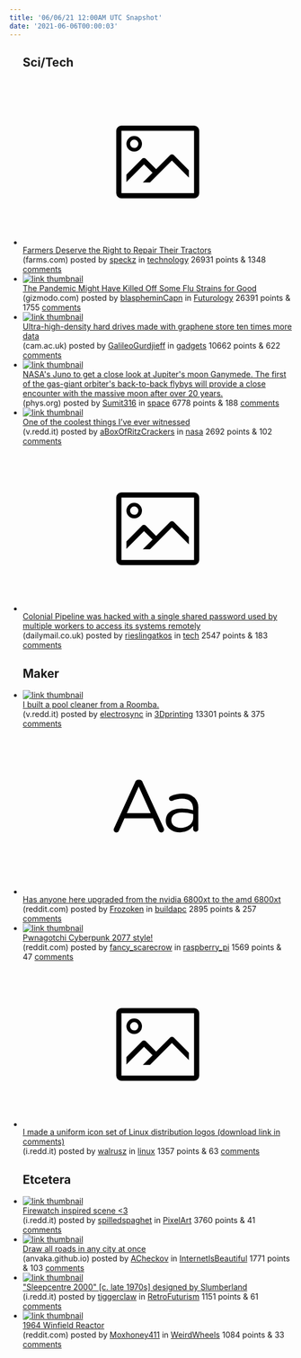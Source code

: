 ```yaml
---
title: '06/06/21 12:00AM UTC Snapshot'
date: '2021-06-06T00:00:03'
---
```

<ul>
<h2>Sci/Tech</h2>

<li><a href='https://www.farms.com/news/farmers-deserve-the-right-to-repair-their-tractors-168298.aspx'><svg version='1.1' viewBox='-34 -14 104 64' preserveAspectRatio='xMidYMid meet' xmlns='http://www.w3.org/2000/svg' xmlns:xlink='http://www.w3.org/1999/xlink'>
    <title>link thumbnail</title>
    <path d='M32,4H4A2,2,0,0,0,2,6V30a2,2,0,0,0,2,2H32a2,2,0,0,0,2-2V6A2,2,0,0,0,32,4ZM4,30V6H32V30Z'></path>
    <path d='M8.92,14a3,3,0,1,0-3-3A3,3,0,0,0,8.92,14Zm0-4.6A1.6,1.6,0,1,1,7.33,11,1.6,1.6,0,0,1,8.92,9.41Z'></path>
    <path d='M22.78,15.37l-5.4,5.4-4-4a1,1,0,0,0-1.41,0L5.92,22.9v2.83l6.79-6.79L16,22.18l-3.75,3.75H15l8.45-8.45L30,24V21.18l-5.81-5.81A1,1,0,0,0,22.78,15.37Z'></path>
    </svg></a><div><div class='linkTitle'><a href='https://www.farms.com/news/farmers-deserve-the-right-to-repair-their-tractors-168298.aspx'>Farmers Deserve the Right to Repair Their Tractors</a></div>(farms.com) posted by <a href='https://www.reddit.com/user/speckz'>speckz</a> in <a href='https://www.reddit.com/r/technology'>technology</a> 26931 points & 1348 <a href='https://www.reddit.com/r/technology/comments/nst7en/farmers_deserve_the_right_to_repair_their_tractors/'>comments</a></div></li>

<li><a href='https://gizmodo.com/the-pandemic-might-have-killed-off-some-flu-strains-for-1847033924'><img src='https://a.thumbs.redditmedia.com/OcpMapqbeb-Sc7lM2wI-wgSb93t6Bk_kPjIezS6cyq0.jpg' alt='link thumbnail'></a><div><div class='linkTitle'><a href='https://gizmodo.com/the-pandemic-might-have-killed-off-some-flu-strains-for-1847033924'>The Pandemic Might Have Killed Off Some Flu Strains for Good</a></div>(gizmodo.com) posted by <a href='https://www.reddit.com/user/blaspheminCapn'>blaspheminCapn</a> in <a href='https://www.reddit.com/r/Futurology'>Futurology</a> 26391 points & 1755 <a href='https://www.reddit.com/r/Futurology/comments/nsunpq/the_pandemic_might_have_killed_off_some_flu/'>comments</a></div></li>

<li><a href='https://www.cam.ac.uk/research/news/ultra-high-density-hard-drives-made-with-graphene-store-ten-times-more-data'><img src='https://b.thumbs.redditmedia.com/RXGBrateIssIYCGLq_fYoHp-Aibow7-y1YFVn2af2SM.jpg' alt='link thumbnail'></a><div><div class='linkTitle'><a href='https://www.cam.ac.uk/research/news/ultra-high-density-hard-drives-made-with-graphene-store-ten-times-more-data'>Ultra-high-density hard drives made with graphene store ten times more data</a></div>(cam.ac.uk) posted by <a href='https://www.reddit.com/user/GalileoGurdjieff'>GalileoGurdjieff</a> in <a href='https://www.reddit.com/r/gadgets'>gadgets</a> 10662 points & 622 <a href='https://www.reddit.com/r/gadgets/comments/nssk2s/ultrahighdensity_hard_drives_made_with_graphene/'>comments</a></div></li>

<li><a href='https://phys.org/news/2021-06-nasa-juno-jupiter-moon-ganymede.html'><img src='https://a.thumbs.redditmedia.com/ISfPnLx5NvrR_0TGn4MkjnNNaPID_I3kKoRGvH7N_O8.jpg' alt='link thumbnail'></a><div><div class='linkTitle'><a href='https://phys.org/news/2021-06-nasa-juno-jupiter-moon-ganymede.html'>NASA's Juno to get a close look at Jupiter's moon Ganymede. The first of the gas-giant orbiter's back-to-back flybys will provide a close encounter with the massive moon after over 20 years.</a></div>(phys.org) posted by <a href='https://www.reddit.com/user/Sumit316'>Sumit316</a> in <a href='https://www.reddit.com/r/space'>space</a> 6778 points & 188 <a href='https://www.reddit.com/r/space/comments/nsx12y/nasas_juno_to_get_a_close_look_at_jupiters_moon/'>comments</a></div></li>

<li><a href='https://v.redd.it/26lhdkdmpg371'><img src='https://b.thumbs.redditmedia.com/lsiUq-dRPiZnZoLc8Ey_5K6g9J19IwZh7TUy-9XnfdQ.jpg' alt='link thumbnail'></a><div><div class='linkTitle'><a href='https://v.redd.it/26lhdkdmpg371'>One of the coolest things I’ve ever witnessed</a></div>(v.redd.it) posted by <a href='https://www.reddit.com/user/aBoxOfRitzCrackers'>aBoxOfRitzCrackers</a> in <a href='https://www.reddit.com/r/nasa'>nasa</a> 2692 points & 102 <a href='https://www.reddit.com/r/nasa/comments/nsxox4/one_of_the_coolest_things_ive_ever_witnessed/'>comments</a></div></li>

<li><a href='https://www.dailymail.co.uk/news/article-9653753/Colonial-Pipeline-hacked-using-SINGLE-password-multiple-workers-used-access-systems-remotely.html'><svg version='1.1' viewBox='-34 -14 104 64' preserveAspectRatio='xMidYMid meet' xmlns='http://www.w3.org/2000/svg' xmlns:xlink='http://www.w3.org/1999/xlink'>
    <title>link thumbnail</title>
    <path d='M32,4H4A2,2,0,0,0,2,6V30a2,2,0,0,0,2,2H32a2,2,0,0,0,2-2V6A2,2,0,0,0,32,4ZM4,30V6H32V30Z'></path>
    <path d='M8.92,14a3,3,0,1,0-3-3A3,3,0,0,0,8.92,14Zm0-4.6A1.6,1.6,0,1,1,7.33,11,1.6,1.6,0,0,1,8.92,9.41Z'></path>
    <path d='M22.78,15.37l-5.4,5.4-4-4a1,1,0,0,0-1.41,0L5.92,22.9v2.83l6.79-6.79L16,22.18l-3.75,3.75H15l8.45-8.45L30,24V21.18l-5.81-5.81A1,1,0,0,0,22.78,15.37Z'></path>
    </svg></a><div><div class='linkTitle'><a href='https://www.dailymail.co.uk/news/article-9653753/Colonial-Pipeline-hacked-using-SINGLE-password-multiple-workers-used-access-systems-remotely.html'>Colonial Pipeline was hacked with a single shared password used by multiple workers to access its systems remotely</a></div>(dailymail.co.uk) posted by <a href='https://www.reddit.com/user/rieslingatkos'>rieslingatkos</a> in <a href='https://www.reddit.com/r/tech'>tech</a> 2547 points & 183 <a href='https://www.reddit.com/r/tech/comments/nsxeee/colonial_pipeline_was_hacked_with_a_single_shared/'>comments</a></div></li>

<h2>Maker</h2>

<li><a href='https://v.redd.it/3bbzwg0faf371'><img src='https://b.thumbs.redditmedia.com/TtjZyz3KRk70liPOHlaR8bD6ZbOoIIFKc4Ov1bjiX3A.jpg' alt='link thumbnail'></a><div><div class='linkTitle'><a href='https://v.redd.it/3bbzwg0faf371'>I built a pool cleaner from a Roomba.</a></div>(v.redd.it) posted by <a href='https://www.reddit.com/user/electrosync'>electrosync</a> in <a href='https://www.reddit.com/r/3Dprinting'>3Dprinting</a> 13301 points & 375 <a href='https://www.reddit.com/r/3Dprinting/comments/nssnzj/i_built_a_pool_cleaner_from_a_roomba/'>comments</a></div></li>

<li><a href='https://www.reddit.com/r/buildapc/comments/nsptbs/has_anyone_here_upgraded_from_the_nvidia_6800xt/'><svg version='1.1' viewBox='-34 -12 104 64' preserveAspectRatio='xMidYMid slice' xmlns='http://www.w3.org/2000/svg' xmlns:xlink='http://www.w3.org/1999/xlink'>
    <title>text link thumbnail</title>
    <path d='M12.19,8.84a1.45,1.45,0,0,0-1.4-1h-.12a1.46,1.46,0,0,0-1.42,1L1.14,26.56a1.29,1.29,0,0,0-.14.59,1,1,0,0,0,1,1,1.12,1.12,0,0,0,1.08-.77l2.08-4.65h11l2.08,4.59a1.24,1.24,0,0,0,1.12.83,1.08,1.08,0,0,0,1.08-1.08,1.64,1.64,0,0,0-.14-.57ZM6.08,20.71l4.59-10.22,4.6,10.22Z'>
    </path>
    <path d='M32.24,14.78A6.35,6.35,0,0,0,27.6,13.2a11.36,11.36,0,0,0-4.7,1,1,1,0,0,0-.58.89,1,1,0,0,0,.94.92,1.23,1.23,0,0,0,.39-.08,8.87,8.87,0,0,1,3.72-.81c2.7,0,4.28,1.33,4.28,3.92v.5a15.29,15.29,0,0,0-4.42-.61c-3.64,0-6.14,1.61-6.14,4.64v.05c0,2.95,2.7,4.48,5.37,4.48a6.29,6.29,0,0,0,5.19-2.48V26.9a1,1,0,0,0,1,1,1,1,0,0,0,1-1.06V19A5.71,5.71,0,0,0,32.24,14.78Zm-.56,7.7c0,2.28-2.17,3.89-4.81,3.89-1.94,0-3.61-1.06-3.61-2.86v-.06c0-1.8,1.5-3,4.2-3a15.2,15.2,0,0,1,4.22.61Z'>
    </path>
    </svg></a><div><div class='linkTitle'><a href='https://www.reddit.com/r/buildapc/comments/nsptbs/has_anyone_here_upgraded_from_the_nvidia_6800xt/'>Has anyone here upgraded from the nvidia 6800xt to the amd 6800xt</a></div>(reddit.com) posted by <a href='https://www.reddit.com/user/Frozoken'>Frozoken</a> in <a href='https://www.reddit.com/r/buildapc'>buildapc</a> 2895 points & 257 <a href='https://www.reddit.com/r/buildapc/comments/nsptbs/has_anyone_here_upgraded_from_the_nvidia_6800xt/'>comments</a></div></li>

<li><a href='https://www.reddit.com/gallery/nsjlxv'><img src='https://b.thumbs.redditmedia.com/ekGLYXjV0qRDhMQYhLZKoQVRbhtv_Z8k68wNKp5ozTw.jpg' alt='link thumbnail'></a><div><div class='linkTitle'><a href='https://www.reddit.com/gallery/nsjlxv'>Pwnagotchi Cyberpunk 2077 style!</a></div>(reddit.com) posted by <a href='https://www.reddit.com/user/fancy_scarecrow'>fancy_scarecrow</a> in <a href='https://www.reddit.com/r/raspberry_pi'>raspberry_pi</a> 1569 points & 47 <a href='https://www.reddit.com/r/raspberry_pi/comments/nsjlxv/pwnagotchi_cyberpunk_2077_style/'>comments</a></div></li>

<li><a href='https://i.redd.it/xkl2lm7knh371.png'><svg version='1.1' viewBox='-34 -14 104 64' preserveAspectRatio='xMidYMid meet' xmlns='http://www.w3.org/2000/svg' xmlns:xlink='http://www.w3.org/1999/xlink'>
    <title>link thumbnail</title>
    <path d='M32,4H4A2,2,0,0,0,2,6V30a2,2,0,0,0,2,2H32a2,2,0,0,0,2-2V6A2,2,0,0,0,32,4ZM4,30V6H32V30Z'></path>
    <path d='M8.92,14a3,3,0,1,0-3-3A3,3,0,0,0,8.92,14Zm0-4.6A1.6,1.6,0,1,1,7.33,11,1.6,1.6,0,0,1,8.92,9.41Z'></path>
    <path d='M22.78,15.37l-5.4,5.4-4-4a1,1,0,0,0-1.41,0L5.92,22.9v2.83l6.79-6.79L16,22.18l-3.75,3.75H15l8.45-8.45L30,24V21.18l-5.81-5.81A1,1,0,0,0,22.78,15.37Z'></path>
    </svg></a><div><div class='linkTitle'><a href='https://i.redd.it/xkl2lm7knh371.png'>I made a uniform icon set of Linux distribution logos (download link in comments)</a></div>(i.redd.it) posted by <a href='https://www.reddit.com/user/walrusz'>walrusz</a> in <a href='https://www.reddit.com/r/linux'>linux</a> 1357 points & 63 <a href='https://www.reddit.com/r/linux/comments/nt1tm9/i_made_a_uniform_icon_set_of_linux_distribution/'>comments</a></div></li>

<h2>Etcetera</h2>

<li><a href='https://i.redd.it/flyfqd47zd371.png'><img src='https://b.thumbs.redditmedia.com/2gJBXK-TA1PKMADxcAHW4Jpxsp2wJPQsn3ihWXTJ1iw.jpg' alt='link thumbnail'></a><div><div class='linkTitle'><a href='https://i.redd.it/flyfqd47zd371.png'>Firewatch inspired scene &lt;3</a></div>(i.redd.it) posted by <a href='https://www.reddit.com/user/spilledspaghet'>spilledspaghet</a> in <a href='https://www.reddit.com/r/PixelArt'>PixelArt</a> 3760 points & 41 <a href='https://www.reddit.com/r/PixelArt/comments/nsox0l/firewatch_inspired_scene_3/'>comments</a></div></li>

<li><a href='https://anvaka.github.io/city-roads/'><img src='https://b.thumbs.redditmedia.com/JGvLS6S3JQC2kIn-Av72_S0W4-KkPsSaF1VKMYZI3gg.jpg' alt='link thumbnail'></a><div><div class='linkTitle'><a href='https://anvaka.github.io/city-roads/'>Draw all roads in any city at once</a></div>(anvaka.github.io) posted by <a href='https://www.reddit.com/user/ACheckov'>ACheckov</a> in <a href='https://www.reddit.com/r/InternetIsBeautiful'>InternetIsBeautiful</a> 1771 points & 103 <a href='https://www.reddit.com/r/InternetIsBeautiful/comments/nsxysu/draw_all_roads_in_any_city_at_once/'>comments</a></div></li>

<li><a href='https://i.redd.it/2taib44yoar61.jpg'><img src='https://b.thumbs.redditmedia.com/VLWsKnmIlLZJUV7JhHlSAxtGUK65WrA-eBaMbxFWSXM.jpg' alt='link thumbnail'></a><div><div class='linkTitle'><a href='https://i.redd.it/2taib44yoar61.jpg'>"Sleepcentre 2000" [c. late 1970s] designed by Slumberland</a></div>(i.redd.it) posted by <a href='https://www.reddit.com/user/tiggerclaw'>tiggerclaw</a> in <a href='https://www.reddit.com/r/RetroFuturism'>RetroFuturism</a> 1151 points & 61 <a href='https://www.reddit.com/r/RetroFuturism/comments/nsrpiy/sleepcentre_2000_c_late_1970s_designed_by/'>comments</a></div></li>

<li><a href='https://www.reddit.com/gallery/nst4zi'><img src='https://b.thumbs.redditmedia.com/W71q6wOnTf_yP3oMWzPgCHp6kEB4glHkqwxJELoh9hU.jpg' alt='link thumbnail'></a><div><div class='linkTitle'><a href='https://www.reddit.com/gallery/nst4zi'>1964 Winfield Reactor</a></div>(reddit.com) posted by <a href='https://www.reddit.com/user/Moxhoney411'>Moxhoney411</a> in <a href='https://www.reddit.com/r/WeirdWheels'>WeirdWheels</a> 1084 points & 33 <a href='https://www.reddit.com/r/WeirdWheels/comments/nst4zi/1964_winfield_reactor/'>comments</a></div></li>

</ul>
